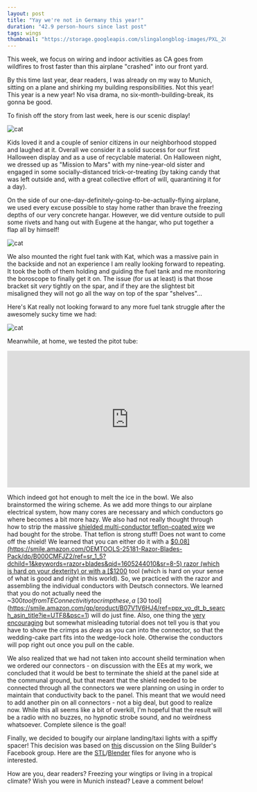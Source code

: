 ```yaml
---
layout: post
title: "Yay we're not in Germany this year!"
duration: "42.9 person-hours since last post"
tags: wings
thumbnail: "https://storage.googleapis.com/slingalongblog-images/PXL_20201027_024925033_square.jpg"
---
```

This week, we focus on wiring and indoor activities as CA goes from wildfires to frost faster than this airplane "crashed" into our front yard. 

By this time last year, dear readers, I was already on my way to Munich, sitting on a plane and shirking my building responsibilities. Not this year! This year is a new year! No visa drama, no six-month-building-break, its gonna be good.

To finish off the story from last week, here is our scenic display!
 
![cat](https://storage.googleapis.com/slingalongblog-images/20201031_134606.jpg)

Kids loved it and a couple of senior citizens in our neighborhood stopped and laughed at it. Overall we consider it a solid success for our first Halloween display and as a use of recyclable material. On Halloween night, we dressed up as "Mission to Mars" with my nine-year-old sister and engaged in some socially-distanced trick-or-treating (by taking candy that was left outside and, with a great collective effort of will, quarantining it for a day). 

On the side of our one-day-definitely-going-to-be-actually-flying airplane, we used every excuse possible to stay home rather than brave the freezing depths of our very concrete hangar. However, we did venture outside to pull some rivets and hang out with Eugene at the hangar, who put together a flap all by himself!

![cat](https://storage.googleapis.com/slingalongblog-images/20201030_212706.jpg)

We also mounted the right fuel tank with Kat, which was a massive pain in the backside and not an experience I am really looking forward to repeating. It took the both of them holding and guiding the fuel tank and me monitoring the boroscope to finally get it on. The issue (for us at least) is that those bracket sit *very* tightly on the spar, and if they are the slightest bit misaligned they will not go all the way on top of the spar "shelves"...

Here's Kat really not looking forward to any more fuel tank struggle after the awesomely sucky time we had:

![cat](https://storage.googleapis.com/slingalongblog-images/kat_crazy.png)

Meanwhile, at home, we tested the pitot tube:
 
<iframe width="560" height="315" src="https://www.youtube.com/watch?v=I82HrLJJ-pY" frameborder="0" allow="accelerometer; autoplay; clipboard-write; encrypted-media; gyroscope; picture-in-picture" allowfullscreen></iframe>

Which indeed got hot enough to melt the ice in the bowl. We also brainstormed the wiring scheme. As we add more things to our airplane electrical system, how many cores are necessary and which conductors go where becomes a bit more hazy. We also had not really thought through how to strip the massive [shielded multi-conductor teflon-coated wire](https://www.wiremasters.net/product/productname/m27500-12rc4s06-rc-cable) we had bought for the strobe. That teflon is strong stuff! Does not want to come off the shield! We learned that you can either do it with a [$0.08](https://smile.amazon.com/OEMTOOLS-25181-Razor-Blades-Pack/dp/B000CMFJZ2/ref=sr_1_5?dchild=1&keywords=razor+blades&qid=1605244010&sr=8-5) razor (which is hard on your dexterity) or with a [$1200](https://www.dmctools.com/oscar/catalogue/tsk8500_4370/) tool (which is hard on your sense of what is good and right in this world). So, we practiced with the razor and assembling the individual conductors with Deutsch connectors. We learned that you do not actually need the ~$300 tool from TE Connectivitiy to crimp these, a ~[$30 tool](https://smile.amazon.com/gp/product/B07V1V6HJ4/ref=ppx_yo_dt_b_search_asin_title?ie=UTF8&psc=1) will do just fine. Also, one thing the [very encouraging](https://www.youtube.com/watch?v=_EixzYfBS50) but somewhat misleading tutorial does not tell you is that you have to shove the crimps as *deep* as you can into the connector, so that the wedding-cake part fits into the wedge-lock hole. Otherwise the conductors will pop right out once you pull on the cable.

We also realized that we had not taken into account sheild termination when we ordered our connectors - on discussion with the EEs at my work, we concluded that it would be best to terminate the shield at the panel side at the communal ground, but that meant that the shield needed to be connected through all the connectors we were planning on using in order to maintain that conductivity back to the panel. This meant that we would need to add another pin on all connectors - not a big deal, but good to realize now. While this all seems like a bit of overkill, I'm hopeful that the result will be a radio with no buzzes, no hypnotic strobe sound, and no weirdness whatsoever. Complete silence is the goal!

Finally, we decided to bougify our airplane landing/taxi lights with a spiffy spacer! This decision was based on [this](https://m.facebook.com/groups/1138683809550996?view=permalink&id=3292930170793005&anchor_composer=false&ref=m_notif&notif_t=feedback_reaction_generic) discussion on the Sling Builder's Facebook group. Here are the [STL](https://www.google.com/url?q=https://storage.googleapis.com/slingalongblog-images/landinglight_thick.stl&sa=D&source=hangouts&ust=1605330778756000&usg=AFQjCNG_hSa3-TjItzNwIM708gHmH3X2rg)/[Blender](https://www.google.com/url?q=https://storage.googleapis.com/slingalongblog-images/landinglight_thick.blend&sa=D&source=hangouts&ust=1605330772969000&usg=AFQjCNHX1AFm_2CxPrYdgr5SqwtJAW74iw) files for anyone who is interested.

How are you, dear readers? Freezing your wingtips or living in a tropical climate? Wish you were in Munich instead? Leave a comment below!

